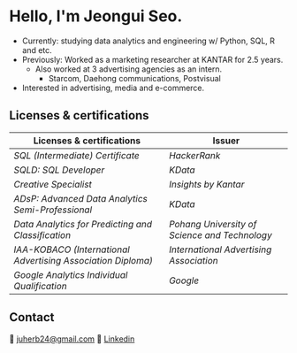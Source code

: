 # Hello, I'm Jeongui Seo.
* Currently: studying data analytics and engineering w/ Python, SQL, R and etc.
* Previously: Worked as a marketing researcher at KANTAR for 2.5 years.
  * Also worked at 3 advertising agencies as an intern.
    * Starcom, Daehong communications, Postvisual  
* Interested in advertising, media and e-commerce.

## Licenses & certifications
|**Licenses & certifications**|**Issuer**|
|--|--|
|*SQL (Intermediate) Certificate*|*HackerRank*|
|*SQLD: SQL Developer*|*KData*|
|*Creative Specialist*|*Insights by Kantar*|
|*ADsP: Advanced Data Analytics Semi-Professional*|*KData*|
|*Data Analytics for Predicting and Classification*|*Pohang University of Science and Technology*|
|*IAA-KOBACO (International Advertising Association Diploma)*|*International Advertising Association*|
|*Google Analytics Individual Qualification*|*Google*|


## Contact
📧 juherb24@gmail.com
💼 [Linkedin](https://www.linkedin.com/in/jeong-ui-seo-739b19140/) 


